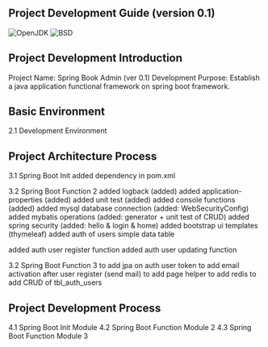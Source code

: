 
Project Development Guide
(version 0.1)
-------------------------

![OpenJDK](https://img.shields.io/badge/OpenJDK-11-yellow.svg)
![BSD](https://img.shields.io/badge/License-BSD3-blue.svg)

## Project Development Introduction

Project Name: Spring Book Admin (ver 0.1)
Development Purpose: 
   Establish a java application functional framework on spring boot framework.

## Basic Environment

2.1 Development Environment

## Project Architecture Process

3.1 Spring Boot Init
  added dependency in pom.xml

3.2 Spring Boot Function 2
  added logback (added)
  added application-properties (added) 
  added unit test (added)
  added console functions (added) 
  added mysql database connection (added: WebSecurityConfig)  
  added mybatis operations (added: generator + unit test of CRUD)
  added spring security (added: hello & login & home)
  added bootstrap ui templates (thymeleaf)
  added auth of users simple data table

  added auth user register function
  added auth user updating function
 
3.2 Spring Boot Function 3 
  to add jpa on auth user token 
  to add email activation after user register (send mail)
  to add page helper
  to add redis
  to add CRUD of tbl_auth_users

## Project Development Process

4.1 Spring Boot Init Module
4.2 Spring Boot Function Module 2
4.3 Spring Boot Function Module 3

